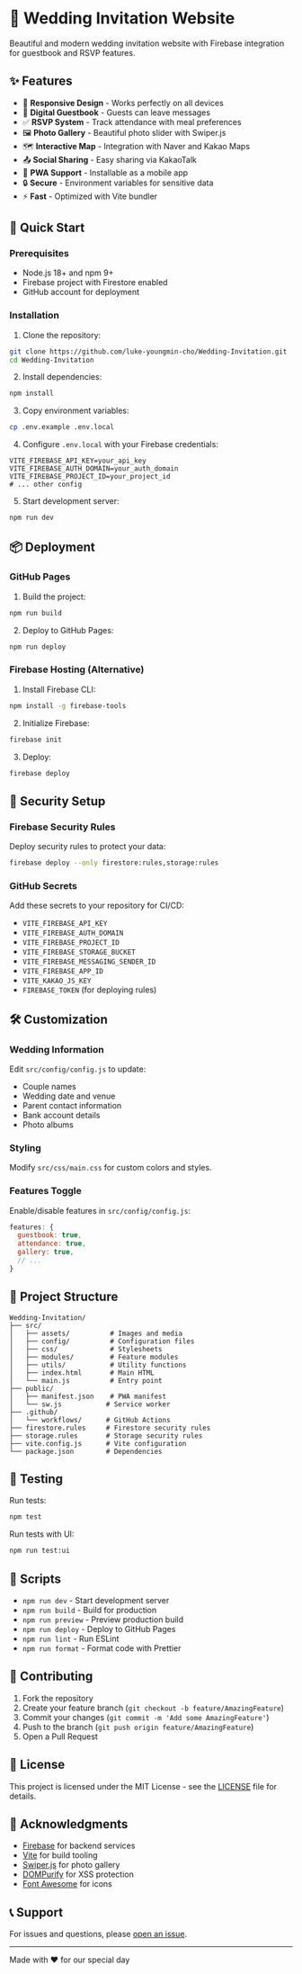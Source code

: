 # 💑 Wedding Invitation Website

Beautiful and modern wedding invitation website with Firebase integration for guestbook and RSVP features.

## ✨ Features

- 📱 **Responsive Design** - Works perfectly on all devices
- 📝 **Digital Guestbook** - Guests can leave messages
- ✅ **RSVP System** - Track attendance with meal preferences
- 🖼️ **Photo Gallery** - Beautiful photo slider with Swiper.js
- 🗺️ **Interactive Map** - Integration with Naver and Kakao Maps
- 📤 **Social Sharing** - Easy sharing via KakaoTalk
- 🔔 **PWA Support** - Installable as a mobile app
- 🔒 **Secure** - Environment variables for sensitive data
- ⚡ **Fast** - Optimized with Vite bundler

## 🚀 Quick Start

### Prerequisites

- Node.js 18+ and npm 9+
- Firebase project with Firestore enabled
- GitHub account for deployment

### Installation

1. Clone the repository:
```bash
git clone https://github.com/luke-youngmin-cho/Wedding-Invitation.git
cd Wedding-Invitation
```

2. Install dependencies:
```bash
npm install
```

3. Copy environment variables:
```bash
cp .env.example .env.local
```

4. Configure `.env.local` with your Firebase credentials:
```env
VITE_FIREBASE_API_KEY=your_api_key
VITE_FIREBASE_AUTH_DOMAIN=your_auth_domain
VITE_FIREBASE_PROJECT_ID=your_project_id
# ... other config
```

5. Start development server:
```bash
npm run dev
```

## 📦 Deployment

### GitHub Pages

1. Build the project:
```bash
npm run build
```

2. Deploy to GitHub Pages:
```bash
npm run deploy
```

### Firebase Hosting (Alternative)

1. Install Firebase CLI:
```bash
npm install -g firebase-tools
```

2. Initialize Firebase:
```bash
firebase init
```

3. Deploy:
```bash
firebase deploy
```

## 🔐 Security Setup

### Firebase Security Rules

Deploy security rules to protect your data:

```bash
firebase deploy --only firestore:rules,storage:rules
```

### GitHub Secrets

Add these secrets to your repository for CI/CD:

- `VITE_FIREBASE_API_KEY`
- `VITE_FIREBASE_AUTH_DOMAIN`
- `VITE_FIREBASE_PROJECT_ID`
- `VITE_FIREBASE_STORAGE_BUCKET`
- `VITE_FIREBASE_MESSAGING_SENDER_ID`
- `VITE_FIREBASE_APP_ID`
- `VITE_KAKAO_JS_KEY`
- `FIREBASE_TOKEN` (for deploying rules)

## 🛠️ Customization

### Wedding Information

Edit `src/config/config.js` to update:
- Couple names
- Wedding date and venue
- Parent contact information
- Bank account details
- Photo albums

### Styling

Modify `src/css/main.css` for custom colors and styles.

### Features Toggle

Enable/disable features in `src/config/config.js`:
```javascript
features: {
  guestbook: true,
  attendance: true,
  gallery: true,
  // ...
}
```

## 📁 Project Structure

```
Wedding-Invitation/
├── src/
│   ├── assets/          # Images and media
│   ├── config/          # Configuration files
│   ├── css/             # Stylesheets
│   ├── modules/         # Feature modules
│   ├── utils/           # Utility functions
│   ├── index.html       # Main HTML
│   └── main.js          # Entry point
├── public/
│   ├── manifest.json    # PWA manifest
│   └── sw.js           # Service worker
├── .github/
│   └── workflows/      # GitHub Actions
├── firestore.rules     # Firestore security rules
├── storage.rules       # Storage security rules
├── vite.config.js      # Vite configuration
└── package.json        # Dependencies
```

## 🧪 Testing

Run tests:
```bash
npm test
```

Run tests with UI:
```bash
npm run test:ui
```

## 📝 Scripts

- `npm run dev` - Start development server
- `npm run build` - Build for production
- `npm run preview` - Preview production build
- `npm run deploy` - Deploy to GitHub Pages
- `npm run lint` - Run ESLint
- `npm run format` - Format code with Prettier

## 🤝 Contributing

1. Fork the repository
2. Create your feature branch (`git checkout -b feature/AmazingFeature`)
3. Commit your changes (`git commit -m 'Add some AmazingFeature'`)
4. Push to the branch (`git push origin feature/AmazingFeature`)
5. Open a Pull Request

## 📄 License

This project is licensed under the MIT License - see the [LICENSE](LICENSE) file for details.

## 🙏 Acknowledgments

- [Firebase](https://firebase.google.com/) for backend services
- [Vite](https://vitejs.dev/) for build tooling
- [Swiper.js](https://swiperjs.com/) for photo gallery
- [DOMPurify](https://github.com/cure53/DOMPurify) for XSS protection
- [Font Awesome](https://fontawesome.com/) for icons

## 📞 Support

For issues and questions, please [open an issue](https://github.com/luke-youngmin-cho/Wedding-Invitation/issues).

---

Made with ❤️ for our special day
